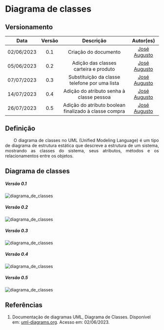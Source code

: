 # Diagrama de classes
## Versionamento
| Data | Versão | Descrição | Autor(es) |
|:----:|:------:|:---------:|:---------:|
| 02/06/2023 | 0.1 | Criação do documento | [José Augusto](https://github.com/JoseAugustoFS) |
| 05/06/2023 | 0.2 | Adição das classes carteira e produto | [José Augusto](https://github.com/JoseAugustoFS) |
| 07/07/2023 | 0.3 | Substituição da classe telefone por uma lista | [José Augusto](https://github.com/JoseAugustoFS) |
| 14/07/2023 | 0.4 | Adição do atributo senha à classe pessoa | [José Augusto](https://github.com/JoseAugustoFS) |
| 26/07/2023 | 0.5 | Adição do atributo boolean finalizado à classe compra | [José Augusto](https://github.com/JoseAugustoFS) |


## Definição

<p align="justify">&emsp;&emsp;O diagrama de classes no UML (Unified Modeling Language) é um tipo de diagrama de estrutura estática que descreve a estrutura de um sistema, mostrando as classes do sistema, seus atributos, métodos e os relacionamentos entre os objetos.</p>

## Diagrama de classes


##### *Versão 0.1*
![diagrama_de_classes](./Imgs/Diagrama_de_classe_0,1.png)

##### *Versão 0.2*
![diagrama_de_classes](./Imgs/Diagrama_de_classe_0,2.png)

##### *Versão 0.3*
![diagrama_de_classes](./Imgs/Diagrama_de_classe_0,3.png)

##### *Versão 0.4*
![diagrama_de_classes](./Imgs/Diagrama_de_classe_0,4.png)

##### *Versão 0.5*
![diagrama_de_classes](./Imgs/Diagrama_de_classe_0,5.png)

## Referências

1. Documentação de diagramas UML, Diagrama de Classes. Disponível em: [uml-diagrams.org](https://www.uml-diagrams.org/class-diagrams-overview.html). Acesso em: 02/06/2023.
